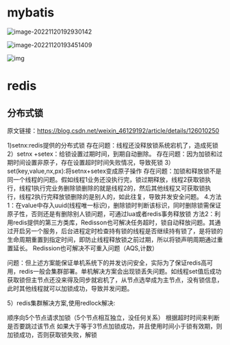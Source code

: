 # mybatis

![image-20221120192930142](C:\Users\zly\AppData\Roaming\Typora\typora-user-images\image-20221120192930142.png)

![image-20221120193451409](C:\Users\zly\AppData\Roaming\Typora\typora-user-images\image-20221120193451409.png)

![img](https://nimg.ws.126.net/?url=http%3A%2F%2Fdingyue.ws.126.net%2F2020%2F1230%2F851105a6p00qm5gg7001uc000hs00clm.png&thumbnail=660x2147483647&quality=80&type=jpg)

# redis

## 分布式锁

原文链接：https://blog.csdn.net/weixin_46129192/article/details/126010250

1)setnx:redis提供的分布式锁
存在问题：线程还没释放锁系统宕机了，造成死锁
2）setnx +setex：给锁设置过期时间，到期自动删除。
存在问题：因为加锁和过期时间设置非原子，存在设置超时时间失败情况，导致死锁
3）set(key,value,nx,px):将setnx+setex变成原子操作
存在问题：加锁和释放锁不是同一个线程的问题。假如线程1业务还没执行完，锁过期释放，线程2获取锁执行，线程1执行完业务删除锁删除的就是线程2的，然后其他线程又可获取锁执行，线程2执行完释放锁删除的是别人的，如此往复，导致并发安全问题。
4.方法1：在value中存入uuid(线程唯一标识)，删除锁时判断该标识，同时删除锁需保证原子性，否则还是有删除别人锁问题，可通过lua或者redis事务释放锁
方法2：利用redis提供的第三方类库，Redisson也可解决任务超时，锁自动释放问题。其通过开启另一个服务，后台进程定时检查持有锁的线程是否继续持有锁了，是将锁的生命周期重置到指定时间，即防止线程释放锁之前过期，所以将锁声明周期通过重置延长。
Redission也可解决不可重入问题（AQS,计数）

问题：但上述方案能保证单机系统下的并发访问安全，实际为了保证redis高可用，redis一般会集群部署。单机解决方案会出现锁丢失问题。如线程set值后成功获取锁但主节点还没来得及同步就宕机了，从节点选举成为主节点，没有锁信息，此时其他线程就可以加锁成功，导致并发问题。

5）redis集群解决方案,使用redlock解决:

顺序向5个节点请求加锁（5个节点相互独立，没任何关系）
根据超时时间来判断是否要跳过该节点
如果大于等于3节点加锁成功，并且使用时间小于锁有效期，则加锁成功，否则获取锁失败，解锁